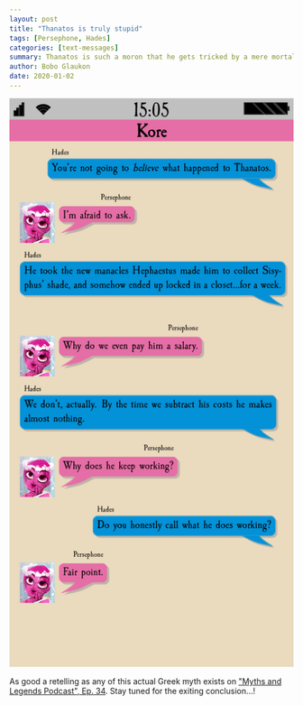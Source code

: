 ```yaml
---
layout: post
title: "Thanatos is truly stupid"
tags: [Persephone, Hades]
categories: [text-messages]
summary: Thanatos is such a moron that he gets tricked by a mere mortal. (Actual myth, BTW)
author: Bobo Glaukon
date: 2020-01-02
---
```


![Sisyphus tricks Thanatos](/assets/img/sisyphus.png)

As good a retelling as any of this actual Greek myth exists on ["Myths and Legends Podcast", Ep. 34](https://www.mythpodcast.com/4035/34-greek-mythology-uphill-battle/). Stay tuned for the exiting conclusion&hellip;!

